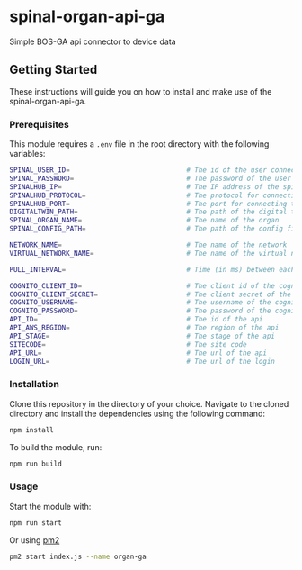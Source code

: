 # spinal-organ-api-ga
Simple BOS-GA api connector to device data

## Getting Started

These instructions will guide you on how to install and make use of the spinal-organ-api-ga.

### Prerequisites

This module requires a `.env` file in the root directory with the following variables:

```bash
SPINAL_USER_ID=                             # The id of the user connecting to the spinalhub
SPINAL_PASSWORD=                            # The password of the user connecting to the spinalhub
SPINALHUB_IP=                               # The IP address of the spinalhub
SPINALHUB_PROTOCOL=                         # The protocol for connecting to the spinalhub (http or https)
SPINALHUB_PORT=                             # The port for connecting to the spinalhub
DIGITALTWIN_PATH=                           # The path of the digital twin in the spinalhub
SPINAL_ORGAN_NAME=                          # The name of the organ
SPINAL_CONFIG_PATH=                         # The path of the config file in the spinalhub exemple : /etc/Organs/otis

NETWORK_NAME=                               # The name of the network
VIRTUAL_NETWORK_NAME=                       # The name of the virtual network

PULL_INTERVAL=                              # Time (in ms) between each update of tickets

COGNITO_CLIENT_ID=                          # The client id of the cognito user
COGNITO_CLIENT_SECRET=                      # The client secret of the cognito user
COGNITO_USERNAME=                           # The username of the cognito user
COGNITO_PASSWORD=                           # The password of the cognito user
API_ID=                                     # The id of the api
API_AWS_REGION=                             # The region of the api
API_STAGE=                                  # The stage of the api
SITECODE=                                   # The site code
API_URL=                                    # The url of the api
LOGIN_URL=                                  # The url of the login
```


### Installation

Clone this repository in the directory of your choice. Navigate to the cloned directory and install the dependencies using the following command:
    
```bash
npm install
```

To build the module, run:

```bash
npm run build
```

### Usage

Start the module with:

```bash
npm run start
```

Or using [pm2](https://pm2.keymetrics.io/docs/usage/quick-start/)
```bash
pm2 start index.js --name organ-ga
```
```